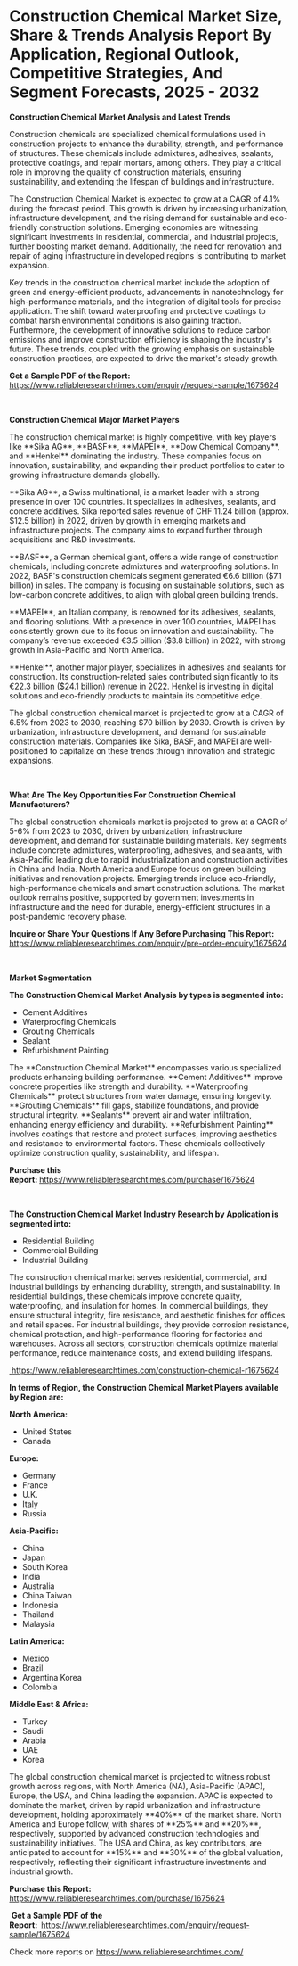 <p><h1>Construction Chemical Market Size, Share & Trends Analysis Report By Application, Regional Outlook, Competitive Strategies, And Segment Forecasts, 2025 - 2032</h1></p><p><strong>Construction Chemical Market Analysis and Latest Trends</strong></p>
<p><p>Construction chemicals are specialized chemical formulations used in construction projects to enhance the durability, strength, and performance of structures. These chemicals include admixtures, adhesives, sealants, protective coatings, and repair mortars, among others. They play a critical role in improving the quality of construction materials, ensuring sustainability, and extending the lifespan of buildings and infrastructure.</p><p>The Construction Chemical Market is expected to grow at a CAGR of 4.1% during the forecast period. This growth is driven by increasing urbanization, infrastructure development, and the rising demand for sustainable and eco-friendly construction solutions. Emerging economies are witnessing significant investments in residential, commercial, and industrial projects, further boosting market demand. Additionally, the need for renovation and repair of aging infrastructure in developed regions is contributing to market expansion.</p><p>Key trends in the construction chemical market include the adoption of green and energy-efficient products, advancements in nanotechnology for high-performance materials, and the integration of digital tools for precise application. The shift toward waterproofing and protective coatings to combat harsh environmental conditions is also gaining traction. Furthermore, the development of innovative solutions to reduce carbon emissions and improve construction efficiency is shaping the industry's future. These trends, coupled with the growing emphasis on sustainable construction practices, are expected to drive the market's steady growth.</p></p>
<p><strong>Get a Sample PDF of the Report:&nbsp;</strong> <a href="https://www.reliableresearchtimes.com/enquiry/request-sample/1675624?utm_campaign=2261&utm_medium=2&utm_source=Github&utm_content=ia&utm_term=30012025&utm_id=construction-chemical">https://www.reliableresearchtimes.com/enquiry/request-sample/1675624</a></p>
<p>&nbsp;</p>
<p><strong>Construction Chemical Major Market Players</strong></p>
<p><p>The construction chemical market is highly competitive, with key players like **Sika AG**, **BASF**, **MAPEI**, **Dow Chemical Company**, and **Henkel** dominating the industry. These companies focus on innovation, sustainability, and expanding their product portfolios to cater to growing infrastructure demands globally.</p><p>**Sika AG**, a Swiss multinational, is a market leader with a strong presence in over 100 countries. It specializes in adhesives, sealants, and concrete additives. Sika reported sales revenue of CHF 11.24 billion (approx. $12.5 billion) in 2022, driven by growth in emerging markets and infrastructure projects. The company aims to expand further through acquisitions and R&D investments.</p><p>**BASF**, a German chemical giant, offers a wide range of construction chemicals, including concrete admixtures and waterproofing solutions. In 2022, BASF's construction chemicals segment generated €6.6 billion ($7.1 billion) in sales. The company is focusing on sustainable solutions, such as low-carbon concrete additives, to align with global green building trends.</p><p>**MAPEI**, an Italian company, is renowned for its adhesives, sealants, and flooring solutions. With a presence in over 100 countries, MAPEI has consistently grown due to its focus on innovation and sustainability. The company’s revenue exceeded €3.5 billion ($3.8 billion) in 2022, with strong growth in Asia-Pacific and North America.</p><p>**Henkel**, another major player, specializes in adhesives and sealants for construction. Its construction-related sales contributed significantly to its €22.3 billion ($24.1 billion) revenue in 2022. Henkel is investing in digital solutions and eco-friendly products to maintain its competitive edge.</p><p>The global construction chemical market is projected to grow at a CAGR of 6.5% from 2023 to 2030, reaching $70 billion by 2030. Growth is driven by urbanization, infrastructure development, and demand for sustainable construction materials. Companies like Sika, BASF, and MAPEI are well-positioned to capitalize on these trends through innovation and strategic expansions.</p></p>
<p>&nbsp;</p>
<p><strong>What Are The Key Opportunities For Construction Chemical Manufacturers?</strong></p>
<p><p>The global construction chemicals market is projected to grow at a CAGR of 5-6% from 2023 to 2030, driven by urbanization, infrastructure development, and demand for sustainable building materials. Key segments include concrete admixtures, waterproofing, adhesives, and sealants, with Asia-Pacific leading due to rapid industrialization and construction activities in China and India. North America and Europe focus on green building initiatives and renovation projects. Emerging trends include eco-friendly, high-performance chemicals and smart construction solutions. The market outlook remains positive, supported by government investments in infrastructure and the need for durable, energy-efficient structures in a post-pandemic recovery phase.</p></p>
<p><strong>Inquire or Share Your Questions If Any Before Purchasing This Report:</strong> <a href="https://www.reliableresearchtimes.com/enquiry/pre-order-enquiry/1675624?utm_campaign=2261&utm_medium=2&utm_source=Github&utm_content=ia&utm_term=30012025&utm_id=construction-chemical">https://www.reliableresearchtimes.com/enquiry/pre-order-enquiry/1675624</a></p>
<p>&nbsp;</p>
<p><strong>Market Segmentation</strong></p>
<p><strong>The Construction Chemical Market Analysis by types is segmented into:</strong></p>
<p><ul><li>Cement Additives</li><li>Waterproofing Chemicals</li><li>Grouting Chemicals</li><li>Sealant</li><li>Refurbishment Painting</li></ul></p>
<p><p>The **Construction Chemical Market** encompasses various specialized products enhancing building performance. **Cement Additives** improve concrete properties like strength and durability. **Waterproofing Chemicals** protect structures from water damage, ensuring longevity. **Grouting Chemicals** fill gaps, stabilize foundations, and provide structural integrity. **Sealants** prevent air and water infiltration, enhancing energy efficiency and durability. **Refurbishment Painting** involves coatings that restore and protect surfaces, improving aesthetics and resistance to environmental factors. These chemicals collectively optimize construction quality, sustainability, and lifespan.</p></p>
<p><strong>Purchase this Report:&nbsp;</strong><a href="https://www.reliableresearchtimes.com/purchase/1675624?utm_campaign=2261&utm_medium=2&utm_source=Github&utm_content=ia&utm_term=30012025&utm_id=construction-chemical">https://www.reliableresearchtimes.com/purchase/1675624</a></p>
<p>&nbsp;</p>
<p><strong>The Construction Chemical Market Industry Research by Application is segmented into:</strong></p>
<p><ul><li>Residential Building</li><li>Commercial Building</li><li>Industrial Building</li></ul></p>
<p><p>The construction chemical market serves residential, commercial, and industrial buildings by enhancing durability, strength, and sustainability. In residential buildings, these chemicals improve concrete quality, waterproofing, and insulation for homes. In commercial buildings, they ensure structural integrity, fire resistance, and aesthetic finishes for offices and retail spaces. For industrial buildings, they provide corrosion resistance, chemical protection, and high-performance flooring for factories and warehouses. Across all sectors, construction chemicals optimize material performance, reduce maintenance costs, and extend building lifespans.</p></p>
<p><a href="https://www.reliableresearchtimes.com/construction-chemical-r1675624?utm_campaign=2261&utm_medium=2&utm_source=Github&utm_content=ia&utm_term=30012025&utm_id=construction-chemical">&nbsp;https://www.reliableresearchtimes.com/construction-chemical-r1675624</a></p>
<p><strong>In terms of Region, the Construction Chemical Market Players available by Region are:</strong></p>
<p>
    <p> <strong> North America: </strong>
        <ul>
            <li>United States</li>
            <li>Canada</li>
        </ul>
        </p> 
    <p> <strong> Europe: </strong>
        <ul>
            <li>Germany</li>
            <li>France</li>
            <li>U.K.</li>
            <li>Italy</li>
            <li>Russia</li>
        </ul>
        </p> 
    <p> <strong> Asia-Pacific: </strong>
        <ul>
            <li>China</li>
            <li>Japan</li>
            <li>South Korea</li>
            <li>India</li>
            <li>Australia</li>
            <li>China Taiwan</li>
            <li>Indonesia</li>
            <li>Thailand</li>
            <li>Malaysia</li>
        </ul>
        </p> 
    <p> <strong> Latin America: </strong>
        <ul>
            <li>Mexico</li>
            <li>Brazil</li>
            <li>Argentina Korea</li>
            <li>Colombia</li>
        </ul>
        </p> 
    <p> <strong> Middle East & Africa: </strong>
        <ul>
            <li>Turkey</li>
            <li>Saudi</li>
            <li>Arabia</li>
            <li>UAE</li>
            <li>Korea</li>
        </ul>
    </p>
    </p>
<p><p>The global construction chemical market is projected to witness robust growth across regions, with North America (NA), Asia-Pacific (APAC), Europe, the USA, and China leading the expansion. APAC is expected to dominate the market, driven by rapid urbanization and infrastructure development, holding approximately **40%** of the market share. North America and Europe follow, with shares of **25%** and **20%**, respectively, supported by advanced construction technologies and sustainability initiatives. The USA and China, as key contributors, are anticipated to account for **15%** and **30%** of the global valuation, respectively, reflecting their significant infrastructure investments and industrial growth.</p></p>
<p><strong>Purchase this Report: </strong><a href="https://www.reliableresearchtimes.com/purchase/1675624?utm_campaign=2261&utm_medium=2&utm_source=Github&utm_content=ia&utm_term=30012025&utm_id=construction-chemical">https://www.reliableresearchtimes.com/purchase/1675624</a></p>
<p>&nbsp;<strong>Get a Sample PDF of the Report:&nbsp;&nbsp;</strong><a href="https://www.reliableresearchtimes.com/enquiry/request-sample/1675624?utm_campaign=2261&utm_medium=2&utm_source=Github&utm_content=ia&utm_term=30012025&utm_id=construction-chemical">https://www.reliableresearchtimes.com/enquiry/request-sample/1675624</a></p>
<p><strong></strong></p>
<p>Check more reports on <a href="https://www.reliableresearchtimes.com/?utm_campaign=2261&utm_medium=2&utm_source=Github&utm_content=ia&utm_term=30012025&utm_id=construction-chemical">https://www.reliableresearchtimes.com/</a></p>